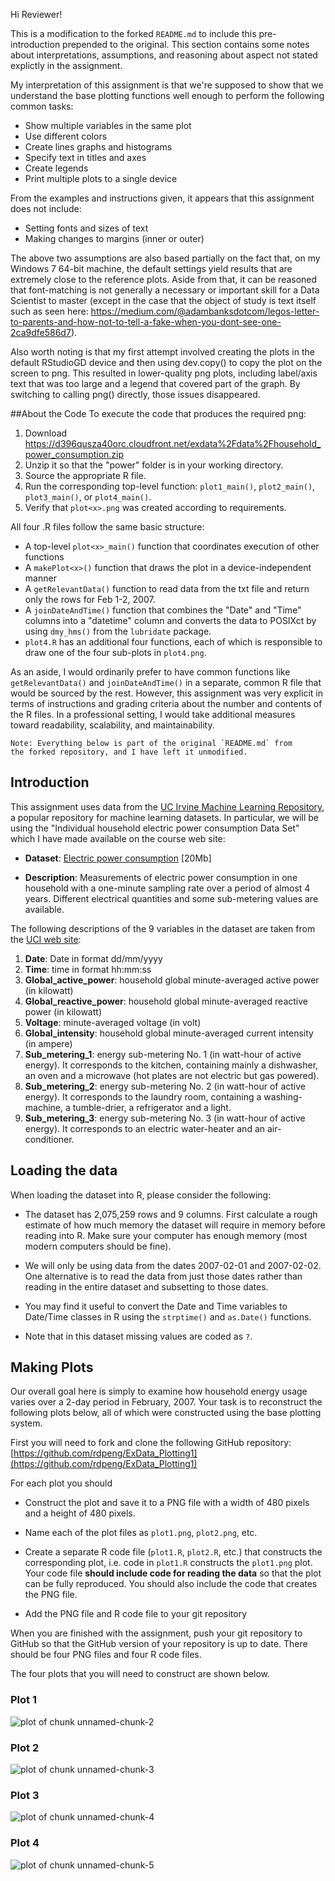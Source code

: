 Hi Reviewer!

This is a modification to the forked `README.md` to include this pre-introduction prepended to the original.  This section contains some notes about interpretations, assumptions, and reasoning about aspect not stated explictly in the assignment.

My interpretation of this assignment is that we're supposed to show that we understand the base plotting functions well enough to perform the following common tasks:
* Show multiple variables in the same plot
* Use different colors
* Create lines graphs and histograms
* Specify text in titles and axes
* Create legends
* Print multiple plots to a single device

From the examples and instructions given, it appears that this assignment does not include:
* Setting fonts and sizes of text
* Making changes to margins (inner or outer)

The above two assumptions are also based partially on the fact that, on my Windows 7 64-bit machine, the default settings yield results that are extremely close to the reference plots.  Aside from that, it can be reasoned that font-matching is not generally a necessary or important skill for a Data Scientist to master (except in the case that the object of study is text itself such as seen here: https://medium.com/@adambanksdotcom/legos-letter-to-parents-and-how-not-to-tell-a-fake-when-you-dont-see-one-2ca9dfe586d7).

Also worth noting is that my first attempt involved creating the plots in the default RStudioGD device and then using dev.copy() to copy the plot on the screen to png.  This resulted in lower-quality png plots, including label/axis text that was too large and a legend that covered part of the graph.  By switching to calling png() directly, those issues disappeared.

##About the Code
To execute the code that produces the required png:

1. Download <https://d396qusza40orc.cloudfront.net/exdata%2Fdata%2Fhousehold_power_consumption.zip>
2. Unzip it so that the "power" folder is in your working directory.
3. Source the appropriate R file.
4. Run the corresponding top-level function: `plot1_main()`, `plot2_main()`, `plot3_main()`, or `plot4_main()`.
5. Verify that `plot<x>.png` was created according to requirements.


All four .R files follow the same basic structure:
* A top-level `plot<x>_main()` function that coordinates execution of other functions
* A `makePlot<x>()` function that draws the plot in a device-independent manner
* A `getRelevantData()` function to read data from the txt file and return only the rows for Feb 1-2, 2007.
* A `joinDateAndTime()` function that combines the "Date" and "Time" columns into a "datetime" column and converts the data to POSIXct by using `dmy_hms()` from the `lubridate` package.
* `plot4.R` has an additional four functions, each of which is responsible to draw one of the four sub-plots in `plot4.png`.


As an aside, I would ordinarily prefer to have common functions like `getRelevantData()` and `joinDateAndTime()` in a separate, common R file that would be sourced by the rest.  However, this assignment was very explicit in terms of instructions and grading criteria about the number and contents of the R files.  In a professional setting, I would take additional measures toward readability, scalability, and maintainability.


```
Note: Everything below is part of the original `README.md` from 
the forked repository, and I have left it unmodified.
```
## Introduction

This assignment uses data from
the <a href="http://archive.ics.uci.edu/ml/">UC Irvine Machine
Learning Repository</a>, a popular repository for machine learning
datasets. In particular, we will be using the "Individual household
electric power consumption Data Set" which I have made available on
the course web site:


* <b>Dataset</b>: <a href="https://d396qusza40orc.cloudfront.net/exdata%2Fdata%2Fhousehold_power_consumption.zip">Electric power consumption</a> [20Mb]

* <b>Description</b>: Measurements of electric power consumption in
one household with a one-minute sampling rate over a period of almost
4 years. Different electrical quantities and some sub-metering values
are available.


The following descriptions of the 9 variables in the dataset are taken
from
the <a href="https://archive.ics.uci.edu/ml/datasets/Individual+household+electric+power+consumption">UCI
web site</a>:

<ol>
<li><b>Date</b>: Date in format dd/mm/yyyy </li>
<li><b>Time</b>: time in format hh:mm:ss </li>
<li><b>Global_active_power</b>: household global minute-averaged active power (in kilowatt) </li>
<li><b>Global_reactive_power</b>: household global minute-averaged reactive power (in kilowatt) </li>
<li><b>Voltage</b>: minute-averaged voltage (in volt) </li>
<li><b>Global_intensity</b>: household global minute-averaged current intensity (in ampere) </li>
<li><b>Sub_metering_1</b>: energy sub-metering No. 1 (in watt-hour of active energy). It corresponds to the kitchen, containing mainly a dishwasher, an oven and a microwave (hot plates are not electric but gas powered). </li>
<li><b>Sub_metering_2</b>: energy sub-metering No. 2 (in watt-hour of active energy). It corresponds to the laundry room, containing a washing-machine, a tumble-drier, a refrigerator and a light. </li>
<li><b>Sub_metering_3</b>: energy sub-metering No. 3 (in watt-hour of active energy). It corresponds to an electric water-heater and an air-conditioner.</li>
</ol>

## Loading the data





When loading the dataset into R, please consider the following:

* The dataset has 2,075,259 rows and 9 columns. First
calculate a rough estimate of how much memory the dataset will require
in memory before reading into R. Make sure your computer has enough
memory (most modern computers should be fine).

* We will only be using data from the dates 2007-02-01 and
2007-02-02. One alternative is to read the data from just those dates
rather than reading in the entire dataset and subsetting to those
dates.

* You may find it useful to convert the Date and Time variables to
Date/Time classes in R using the `strptime()` and `as.Date()`
functions.

* Note that in this dataset missing values are coded as `?`.


## Making Plots

Our overall goal here is simply to examine how household energy usage
varies over a 2-day period in February, 2007. Your task is to
reconstruct the following plots below, all of which were constructed
using the base plotting system.

First you will need to fork and clone the following GitHub repository:
[https://github.com/rdpeng/ExData_Plotting1](https://github.com/rdpeng/ExData_Plotting1)


For each plot you should

* Construct the plot and save it to a PNG file with a width of 480
pixels and a height of 480 pixels.

* Name each of the plot files as `plot1.png`, `plot2.png`, etc.

* Create a separate R code file (`plot1.R`, `plot2.R`, etc.) that
constructs the corresponding plot, i.e. code in `plot1.R` constructs
the `plot1.png` plot. Your code file **should include code for reading
the data** so that the plot can be fully reproduced. You should also
include the code that creates the PNG file.

* Add the PNG file and R code file to your git repository

When you are finished with the assignment, push your git repository to
GitHub so that the GitHub version of your repository is up to
date. There should be four PNG files and four R code files.


The four plots that you will need to construct are shown below. 


### Plot 1


![plot of chunk unnamed-chunk-2](figure/unnamed-chunk-2.png) 


### Plot 2

![plot of chunk unnamed-chunk-3](figure/unnamed-chunk-3.png) 


### Plot 3

![plot of chunk unnamed-chunk-4](figure/unnamed-chunk-4.png) 


### Plot 4

![plot of chunk unnamed-chunk-5](figure/unnamed-chunk-5.png) 


